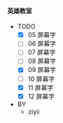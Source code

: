 #### 英雄教室

- TODO
  - [x] 05 屏幕字
  - [ ] 06 屏幕字
  - [ ] 07 屏幕字
  - [ ] 08 屏幕字
  - [x] 09 屏幕字
  - [ ] 10 屏幕字
  - [x] 11 屏幕字
  - [x] 12 屏幕字
- BY
  - ziyii
